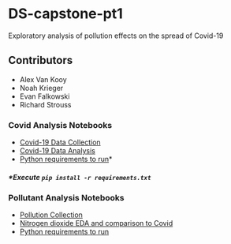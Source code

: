 # DS-capstone-pt1
Exploratory analysis of pollution effects on the spread of Covid-19

## Contributors

- Alex Van Kooy
- Noah Krieger
- Evan Falkowski
- Richard Strouss

### Covid Analysis Notebooks
- [Covid-19 Data Collection](./data/covid/covid_data_collection.ipynb)
- [Covid-19 Data Analysis](./data/covid/covid_data_analysis.ipynb)
- [Python requirements to run](./data/covid/requirements.txt)* 

##### *Execute `pip install -r requirements.txt`

### Pollutant Analysis Notebooks
- [Pollution Collection](pollution_data_collection.ipynb)
- [Nitrogen dioxide EDA and comparison to Covid](avk_data_investigation.ipynb)
- [Python requirements to run](pollution_requirements.txt)

